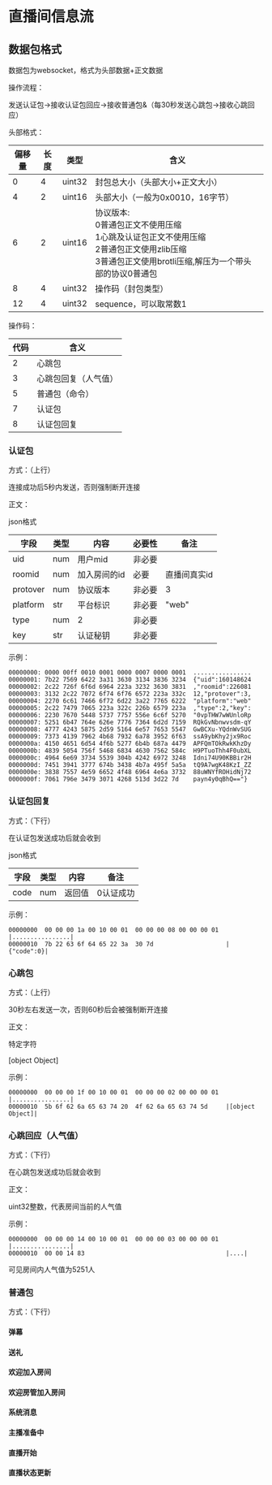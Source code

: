 # 直播间信息流

## 数据包格式

数据包为websocket，格式为头部数据+正文数据

操作流程：

发送认证包->接收认证包回应->接收普通包&（每30秒发送心跳包->接收心跳回应）

头部格式：

| 偏移量 | 长度 | 类型   | 含义                                                         |
| ------ | ---- | ------ | ------------------------------------------------------------ |
| 0      | 4    | uint32 | 封包总大小（头部大小+正文大小）                              |
| 4      | 2    | uint16 | 头部大小（一般为0x0010，16字节）                             |
| 6      | 2    | uint16 | 协议版本:<br />0普通包正文不使用压缩 <br />1心跳及认证包正文不使用压缩<br />2普通包正文使用zlib压缩<br/>3普通包正文使用brotli压缩,解压为一个带头部的协议0普通包 |
| 8      | 4    | uint32 | 操作码（封包类型）                                           |
| 12     | 4    | uint32 | sequence，可以取常数1                                        |

操作码：

| 代码 | 含义                 |
| ---- | -------------------- |
| 2    | 心跳包               |
| 3    | 心跳包回复（人气值） |
| 5    | 普通包（命令）       |
| 7    | 认证包               |
| 8    | 认证包回复           |

### 认证包

方式：（上行）

连接成功后5秒内发送，否则强制断开连接

正文：

json格式

| 字段     | 类型 | 内容         | 必要性 | 备注         |
| -------- | ---- | ------------ | ------ | ------------ |
| uid      | num  | 用户mid      | 非必要 |              |
| roomid   | num  | 加入房间的id | 必要   | 直播间真实id |
| protover | num  | 协议版本     | 非必要 | 3            |
| platform | str  | 平台标识     | 非必要 | "web"        |
| type     | num  | 2            | 非必要 |              |
| key      | str  | 认证秘钥     | 非必要 |              |

示例：

```
00000000: 0000 00ff 0010 0001 0000 0007 0000 0001  ................
00000001: 7b22 7569 6422 3a31 3630 3134 3836 3234  {"uid":160148624
00000002: 2c22 726f 6f6d 6964 223a 3232 3630 3831  ,"roomid":226081
00000003: 3132 2c22 7072 6f74 6f76 6572 223a 332c  12,"protover":3,
00000004: 2270 6c61 7466 6f72 6d22 3a22 7765 6222  "platform":"web"
00000005: 2c22 7479 7065 223a 322c 226b 6579 223a  ,"type":2,"key":
00000006: 2230 7670 5448 5737 7757 556e 6c6f 5270  "0vpTHW7wWUnloRp
00000007: 5251 6b47 764e 626e 7776 7364 6d2d 7159  RQkGvNbnwvsdm-qY
00000008: 4777 4243 5875 2d59 5164 6e57 7653 5547  GwBCXu-YQdnWvSUG
00000009: 7373 4139 7962 4b68 7932 6a78 3952 6f63  ssA9ybKhy2jx9Roc
0000000a: 4150 4651 6d54 4f6b 5277 6b4b 687a 4479  APFQmTOkRwkKhzDy
0000000b: 4839 5054 756f 5468 6834 4630 7562 584c  H9PTuoThh4F0ubXL
0000000c: 4964 6e69 3734 5539 304b 4242 6972 3248  Idni74U90KBBir2H
0000000d: 7451 3941 3777 674b 3438 4b7a 495f 5a5a  tQ9A7wgK48KzI_ZZ
0000000e: 3838 7557 4e59 6652 4f48 6964 4e6a 3732  88uWNYfROHidNj72
0000000f: 7061 796e 3479 3071 4268 513d 3d22 7d    payn4y0qBhQ=="}
```



### 认证包回复

方式：（下行）

在认证包发送成功后就会收到

json格式

| 字段 | 类型 | 内容   | 备注      |
| ---- | ---- | ------ | --------- |
| code | num  | 返回值 | 0认证成功 |

示例：

```
00000000  00 00 00 1a 00 10 00 01  00 00 00 08 00 00 00 01  |................|
00000010  7b 22 63 6f 64 65 22 3a  30 7d                    |{"code":0}|
```



### 心跳包

方式：（上行）

30秒左右发送一次，否则60秒后会被强制断开连接

正文：

特定字符

[object Object]

示例：

```
00000000  00 00 00 1f 00 10 00 01  00 00 00 02 00 00 00 01  |................|
00000010  5b 6f 62 6a 65 63 74 20  4f 62 6a 65 63 74 5d     |[object Object]|
```

### 心跳回应（人气值）

方式：（下行）

在心跳包发送成功后就会收到

正文：

uint32整数，代表房间当前的人气值

示例：

```
00000000  00 00 00 14 00 10 00 01  00 00 00 03 00 00 00 01  |................|
00000010  00 00 14 83                                       |....|
```

可见房间内人气值为5251人

### 普通包

方式：（下行）

#### 弹幕



#### 送礼



#### 欢迎加入房间



#### 欢迎房管加入房间



#### 系统消息



#### 主播准备中



#### 直播开始



#### 直播状态更新


